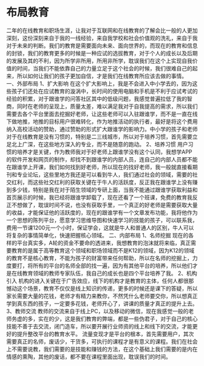 # 布局教育

二年的在线教育和职场生涯，让我对于互联网和在线教育的了解会比一般的人更加深刻，这份深刻来自于我的一线经验，来自我学校和社会价值观的洗礼，来自于我对于未来的判断。我们的教育是需要面向未来、面向世界的，而现在的教育和信息的封锁，我们的教育更多的时候是一种应试的选拔教育，对于个人的成长以及后期的发展及其的不利，因为所学非所用，所用非所学，耽误我们在这个上实现自我价值的时间，当我们不能依靠自己的力量立足于这个社会的时候，我们很难自己的起来，所以如何让我们的孩子更加自信，才是我们在线教育所应该去做的事情。
一、外部布局
1、扩大影响
在这个扩大影响上，我是不会进入中小学去的，因为这些孩子们还处在应试教育的漩涡中，长时间的使用电脑和手机是不利于应试考试的经验的积累，对于跟谁学的问答社区其中的低级问题，我感觉普遍拉低了我的智商，同时在老师的呈现上，质量太差，难以满足我对于自我提高的需求，所以我们需要去各个平台里面去挖掘好老师，让这些老师可以入驻跟谁学，而不是一直在线下做地推，地推的目标用户很难转化，作为地推活动的执行者，最好是将这个费用纳入高校活动的赞助，通过赞助的形式扩大跟谁学的影响力。中小学的孩子和老师对于在线教育是没有习惯的，特别是二三线城市，所以对于培养习惯，首先需要立足北上广深，在这些地方深入的专业，而不是随意的跑动。
2、培养习惯
用户习惯的培养才是关键，作为教师我对于好老师上跟谁学没有这个认同，我想学APP
的软件开发和网页的制作，却找不到跟谁学的内部人员，连自己的内部人员都不能在跟谁学上开课，我们如何找到好老师，所以现在的找好老师，我一般就直接看期刊和专业论坛，这些里地方我还是可以看到牛人，我们通过社会的领域，需要的社交红利，而这些社交红利的获取关键在于牛人的活跃度，反正我在跟谁学上没有赚到多少钱，特别是我在对于陌生领域的专研上面，当我不能通过跟谁学获取利益和首页展示的时候，我已经将跟谁学卸载了，现在还看了一个班课，免费的教育我反正不想做了，耽误时间不说，也没有获取手里，一个真正的好老师是需要获取大量的收益，才能保证他的活跃度的，现在的跟谁学有一个文章发布功能，我将他作为一个思想的陈列平台，愿意学习思维导图和快速学习的技能的孩子，可以联系我，费用一节课1200元一个小时，保证学会，这就是牛人和普通人的区别，牛人可以将复杂的事情简单化，快速把握核心领域。
二、内部布局
1、名师挖掘
现在的各样的平台真实多，A轮的资金不要命的透进来，我想教育的泡沫就将来临，真正需要教育的是属于高等教育这个领域和职场领域而不是K12的领域，因为K12的领域的教育不是核心教育，不能为孩子的财富带来任何帮助，所以在名师的挖掘上，力度要打，将所有的平台的名师全部的找一遍，因为有其他平台的培养，所以他们才是在线教育领域的教师专家队伍，我自己的成长也是四个平台培养了我。
2、机构引入
机构的进入关键在于广告效应，线下的机构才是教育的主体，任何人都很那憾动这个场景，教育不仅仅是线上知识的传递，更多的时候还是课下的答疑，所以家长需要大量的花钱，老师才有精力来教你，不然凭什么老师要交你，所以想真正学到真东西的孩子，一定要多花钱，老师开心了，讲课的质量才真正的提升上去。
3、教师交流
教师的交流来自于线上PC，以及移动的微信，现在我感觉一般的老师务虚的多，实在的少，这是我们教育的弊端，都是一些伪君子，对于自己的核心技能不善于去交流，闭门造车，所以要开展行业师资的线上和线下的交流，才能更好的提升整改平台的教育水平。
流量变现才是平台的根本，首先需要用户，其次需要真正的名师，废话少，干货多，可执行的课程才是有意义的课程。我们在社会上不需要说教，我们需要的是技能和赚钱的方法，在这个基础上我们需要的是内在情感的熏陶，其他的废话，都不要在课程里面出现，耽误我们的时间。
